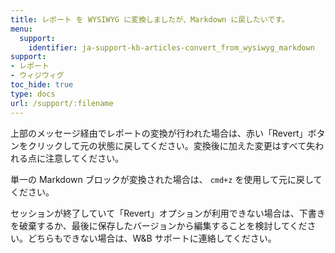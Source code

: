 ```yaml
---
title: レポート を WYSIWYG に変換しましたが、Markdown に戻したいです。
menu:
  support:
    identifier: ja-support-kb-articles-convert_from_wysiwyg_markdown
support:
- レポート
- ウィジウィグ
toc_hide: true
type: docs
url: /support/:filename
---
```


上部のメッセージ経由でレポートの変換が行われた場合は、赤い「Revert」ボタンをクリックして元の状態に戻してください。変換後に加えた変更はすべて失われる点に注意してください。

単一の Markdown ブロックが変換された場合は、 `cmd+z` を使用して元に戻してください。

セッションが終了していて「Revert」オプションが利用できない場合は、下書きを破棄するか、最後に保存したバージョンから編集することを検討してください。どちらもできない場合は、W&B サポートに連絡してください。